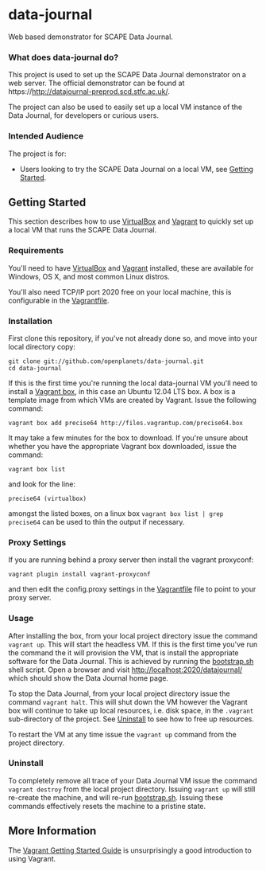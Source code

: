 data-journal
============

Web based demonstrator for SCAPE Data Journal.

### What does data-journal do?

This project is used to set up the SCAPE Data Journal demonstrator on a web server.  The official demonstrator can be
found at https://http://datajournal-preprod.scd.stfc.ac.uk/.

The project can also be used to easily set up a local VM instance of the Data Journal, for developers or curious users.

### Intended Audience

The project is for:
 * Users looking to try the SCAPE Data Journal on a local VM, see [Getting Started](#starting).

## <a name="starting"></a>Getting Started

This section describes how to use [VirtualBox](https://www.virtualbox.org/) and [Vagrant](http://www.vagrantup.com/) to
quickly set up a local VM that runs the SCAPE Data Journal.

### Requirements

You'll need to have [VirtualBox](https://www.virtualbox.org/wiki/Downloads) and
[Vagrant](http://www.vagrantup.com/downloads.html) installed, these are available for Windows, OS X, and most common
Linux distros.

You'll also need TCP/IP port 2020 free on your local machine, this is configurable in the [Vagrantfile](Vagrantfile).

### Installation

First clone this repository, if you've not already done so, and move into your local directory copy:
```
git clone git://github.com/openplanets/data-journal.git
cd data-journal
```

If this is the first time you're running the local data-journal VM you'll need to install a
[Vagrant box](http://docs.vagrantup.com/v2/boxes.html), in this case an Ubuntu 12.04 LTS box.  A box is a template
image from which VMs are created by Vagrant. Issue the following command:
```
vagrant box add precise64 http://files.vagrantup.com/precise64.box
```
It may take a few minutes for the box to download. If you're unsure about whether you have the appropriate Vagrant box
downloaded, issue the command:
```
vagrant box list
```
and look for the line:
```
precise64 (virtualbox)
```
amongst the listed boxes, on a linux box ```vagrant box list | grep precise64``` can be used to thin the output if
necessary.

### Proxy Settings

If you are running behind a proxy server then install the vagrant proxyconf:
```
vagrant plugin install vagrant-proxyconf
```
and then edit the config.proxy settings in the [Vagrantfile](Vagrantfile) file to point to your proxy server.

### Usage

After installing the box, from your local project directory issue the command ```vagrant up```. This will start the
headless VM.  If this is the first time you've run the command the it will provision the VM, that is install the
appropriate software for the Data Journal. This is achieved by running the [bootstrap.sh](./provision/bootstrap.sh)
shell script. Open a browser and visit [http://localhost:2020/datajournal/](http://localhost:2020/datajournal/) which
should show the Data Journal home page.

To stop the Data Journal, from your local project directory issue the command ```vagrant halt```.  This will shut down
the VM however the Vagrant box will continue to take up local resources, i.e. disk space, in the ```.vagrant```
sub-directory of the project.  See [Uninstall](#destroying) to see how to free up resources.

To restart the VM at any time issue the ```vagrant up``` command from the project directory.

### <a name="destroying"></a>Uninstall

To completely remove all trace of your Data Journal VM issue the command ```vagrant destroy``` from the local project
directory.  Issuing ```vagrant up``` will still re-create the machine, and will re-run
[bootstrap.sh](../../provision/bootstrap.sh).  Issuing these commands effectively resets the machine to a pristine state.

## More Information

The [Vagrant Getting Started Guide](http://docs.vagrantup.com/v2/getting-started/index.html) is unsurprisingly a good
introduction to using Vagrant.

